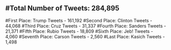 #Total Number of Tweets: 284,895 
---
#First Place: Trump Tweets - 161,192
#Second Place: Clinton Tweets - 44,068
#Third Place: Cruz Tweets - 31,337
#Fourth Place: Sanders Tweets - 21,371
#Fifth Place: Rubio Tweets - 18,809
#Sixth Place: Jeb! Tweets - 4,060
#Seventh Place: Carson Tweets - 2,560
#Last Place: Kasich Tweets - 1,498
